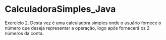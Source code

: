 # CalculadoraSimples_Java
Exercicio 2. Desta vez é uma calculadora simples onde o usuário fornece o número que deseja representar a operação, logo após fornecerá os 2 números da conta.
